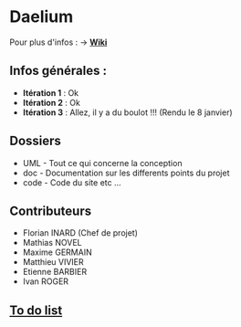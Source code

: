 # Daelium
 
Pour plus d'infos : -> **[Wiki](https://github.com/Ivan-Roger/Daelium/wiki)**

## Infos générales :

- **Itération 1** : Ok
- **Itération 2** : Ok
- **Itération 3** : Allez, il y a du boulot !!! (Rendu le 8 janvier)

## Dossiers ##

* UML - Tout ce qui concerne la conception
* doc - Documentation sur les differents points du projet
* code - Code du site etc ...

## Contributeurs ##

* Florian INARD (Chef de projet)
* Mathias NOVEL
* Maxime GERMAIN
* Matthieu VIVIER
* Etienne BARBIER
* Ivan ROGER

## [To do list](https://github.com/Ivan-Roger/Daelium/wiki#to-do-list-)
